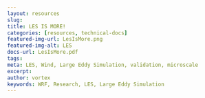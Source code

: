 ```yaml
---
layout: resources
slug:
title: LES IS MORE!
categories: [resources, technical-docs]
featured-img-url: LesIsMore.png
featured-img-alt: LES
docs-url: LesIsMore.pdf
tags:
meta: LES, Wind, Large Eddy Simulation, validation, microscale
excerpt:
author: vortex
keywords: WRF, Research, LES, Large Eddy Simulation
---
```

